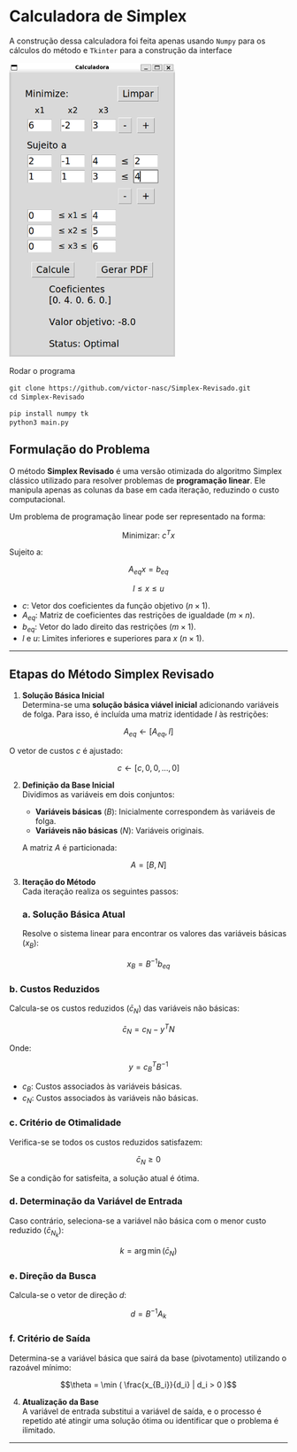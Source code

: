 # Calculadora de Simplex 

A construção dessa calculadora foi feita apenas usando `Numpy` para os cálculos do método e `Tkinter` para a construção da interface

<img src="./print.png" alt="img" width="300">

Rodar o programa
```
git clone https://github.com/victor-nasc/Simplex-Revisado.git
cd Simplex-Revisado
```

```
pip install numpy tk
python3 main.py
```

## Formulação do Problema

O método **Simplex Revisado** é uma versão otimizada do algoritmo Simplex clássico utilizado para resolver problemas de **programação linear**. Ele manipula apenas as colunas da base em cada iteração, reduzindo o custo computacional.

Um problema de programação linear pode ser representado na forma:

$$
\text{Minimizar: } c^T x
$$

Sujeito a:

$$
A_{eq} x = b_{eq}
$$

$$
l \leq x \leq u
$$

- $c$: Vetor dos coeficientes da função objetivo $(n \times 1)$.
- $A_{eq}$: Matriz de coeficientes das restrições de igualdade $(m \times n)$.
- $b_{eq}$: Vetor do lado direito das restrições $(m \times 1)$.
- $l$ e $u$: Limites inferiores e superiores para $x$ $(n \times 1)$.

---

## Etapas do Método Simplex Revisado

1. **Solução Básica Inicial**  
   Determina-se uma **solução básica viável inicial** adicionando variáveis de folga. Para isso, é incluída uma matriz identidade $I$ às restrições:

$$A_{eq} \gets [A_{eq}, I]$$

   O vetor de custos $c$ é ajustado:

$$c \gets [c, 0, 0, \dots, 0]$$

2. **Definição da Base Inicial**  
   Dividimos as variáveis em dois conjuntos:
   - **Variáveis básicas** ($B$): Inicialmente correspondem às variáveis de folga.
   - **Variáveis não básicas** ($N$): Variáveis originais.

   A matriz $A$ é particionada:

$$A = [B, N]$$

3. **Iteração do Método**  
   Cada iteração realiza os seguintes passos:

   ### a. Solução Básica Atual
   Resolve o sistema linear para encontrar os valores das variáveis básicas ($x_B$):

$$x_B = B^{-1} b_{eq}$$

   ### b. Custos Reduzidos
   Calcula-se os custos reduzidos ($\bar{c}_N$) das variáveis não básicas:

$$\bar{c}_N = c_N - y^T N$$

   Onde:

$$y = c_B^T B^{-1}$$

   - $c_B$: Custos associados às variáveis básicas.
   - $c_N$: Custos associados às variáveis não básicas.

   ### c. Critério de Otimalidade
   Verifica-se se todos os custos reduzidos satisfazem:

$$\bar{c}_N \geq 0$$

   Se a condição for satisfeita, a solução atual é ótima.

   ### d. Determinação da Variável de Entrada
   Caso contrário, seleciona-se a variável não básica com o menor custo reduzido ($\bar{c}_{N_k}$):

$$k = \arg\min(\bar{c}_N)$$

   ### e. Direção da Busca
   Calcula-se o vetor de direção $d$:

$$d = B^{-1} A_k$$

   ### f. Critério de Saída
   Determina-se a variável básica que sairá da base (pivotamento) utilizando o razoável mínimo:

$$\theta = \min ( \frac{x_{B_i}}{d_i} | d_i > 0 )$$

4. **Atualização da Base**  
   A variável de entrada substitui a variável de saída, e o processo é repetido até atingir uma solução ótima ou identificar que o problema é ilimitado.

---
